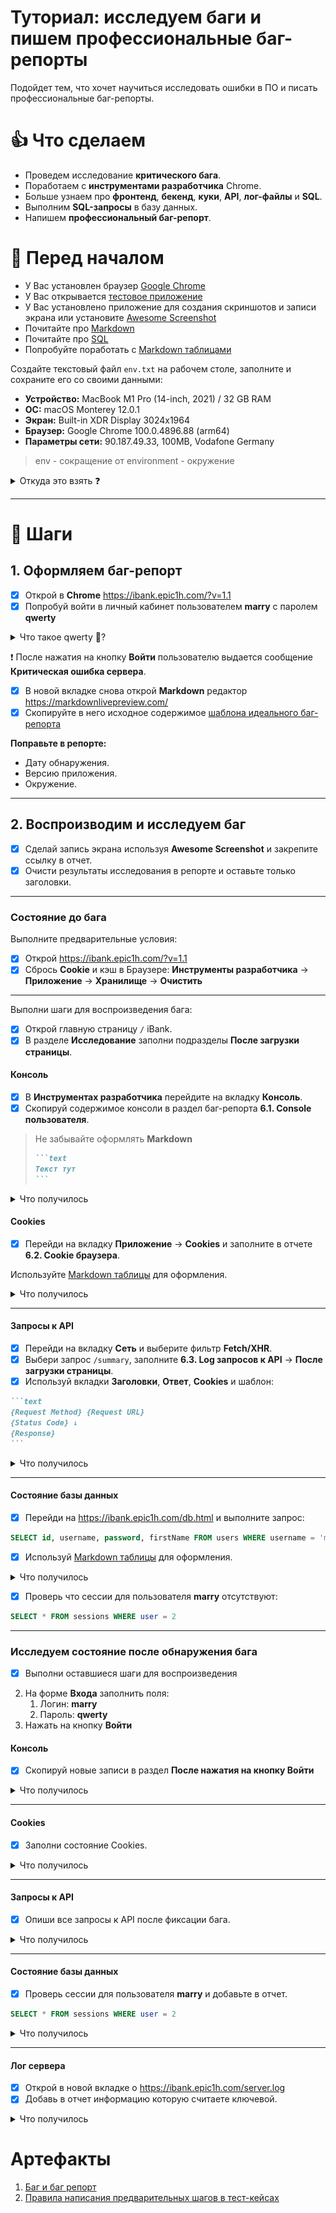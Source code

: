 # Туториал: исследуем баги и пишем профессиональные баг-репорты

Подойдет тем, что хочет научиться исследовать ошибки в ПО и писать профессиональные баг-репорты.

# 👍 Что сделаем

* Проведем исследование **критического бага**.
* Поработаем с **инструментами разработчика** Chrome.
* Больше узнаем про **фронтенд**,  **бекенд**,  **куки**,  **API**,  **лог-файлы** и **SQL**.
* Выполним **SQL-запросы** в базу данных.
* Напишем **профессиональный баг-репорт**.

# 🙋‍️ Перед началом

* У Вас установлен браузер [Google Chrome](https://www.google.com/chrome/)
* У Вас открывается [тестовое приложение](https://ibank.epic1h.com)
* У Вас установлено приложение для создания скриншотов и записи экрана или установите [Awesome Screenshot](https://www.awesomescreenshot.com)
* Почитайте про [Markdown](https://ru.markdown.net.br/nachinaya/)
* Почитайте про [SQL](https://habr.com/ru/post/480838/)
* Попробуйте поработать с [Markdown таблицами](https://www.tablesgenerator.com/markdown_tables)

Создайте текстовый файл `env.txt` на рабочем столе, заполните и сохраните его со своими данными:
* **Устройство:** MacBook M1 Pro (14-inch, 2021) / 32 GB RAM
* **ОС:** macOS Monterey 12.0.1
* **Экран:** Built-in XDR Display 3024x1964
* **Браузер:** Google Chrome 100.0.4896.88 (arm64)
* **Параметры сети:** 90.187.49.33, 100MB, Vodafone Germany

> env - сокращение от environment - окружение

<details>
   <summary>Откуда это взять ❓</summary>

* **Устройство** — посмотрите этикетки на вашем системном блоке или ноутбуке
* **ОС** — посмотрите [видео](https://www.youtube.com/watch?v=VyvSqajg9C4)
* **Экран** — посмотрите короткое [видео](https://www.youtube.com/watch?v=ak53URhvGzI)
* **Браузер** — посмотрите короткое [видео](https://www.youtube.com/watch?v=2l5Ij77DvQk)
* **Параметры сети** — зайдите на сайт https://whatismyipaddress.com/
</details>

***

# 🔢 Шаги

## 1. Оформляем баг-репорт

- [x] Открой в **Chrome** https://ibank.epic1h.com/?v=1.1
- [x] Попробуй войти в личный кабинет пользователем **marry** с паролем **qwerty**

<details>
  <summary>Что такое qwerty 🤢?</summary>

<img src="../img/qwerty.gif" width="465" height="600">

</details>

❗ После нажатия на кнопку **Войти** пользователю выдается сообщение **Критическая ошибка сервера**.

- [x] В новой вкладке снова открой **Markdown** редактор https://markdownlivepreview.com/
- [x] Скопируйте в него исходное содержимое [шаблона идеального баг-репорта](../artefacts/perfect_bug_report.md?plain=1)

**Поправьте в репорте:**
* Дату обнаружения.
* Версию приложения.
* Окружение.

***

## 2. Воспроизводим и исследуем баг

- [x] Сделай запись экрана используя **Awesome Screenshot** и закрепите ссылку в отчет.
- [x] Очисти результаты исследования в репорте и оставьте только заголовки.

***

### Состояние до бага

Выполните предварительные условия:
- [x] Открой https://ibank.epic1h.com/?v=1.1
- [x] Сбрось **Cookie** и кэш в Браузере: **Инструменты разработчика** &rarr; **Приложение** &rarr; **Хранилище** &rarr; **Очистить**

***

Выполни шаги для воспроизведения бага:
- [x] Открой главную страницу `/` iBank.
- [x] В разделе **Исследование** заполни подразделы **После загрузки страницы**.

#### Консоль

- [x] В **Инструментах разработчика** перейдите на вкладку **Консоль**.
- [x] Скопируй содержимое консоли в раздел баг-репорта **6.1. Console пользователя**.

> Не забывайте оформлять **Markdown**
> ~~~Markdown
> ```text
> Текст тут
> ```
> ~~~

<details>
  <summary>Что получилось</summary>

~~~Markdown
```text
фронтенд загружен
запрос на бекенд GET /api/users/summary
ответ сервера: {count: 3}
Uncaught TypeError: final is not a function at XMLHttpRequest.request.onreadystatechange
```
~~~
</details>

#### Cookies

- [x] Перейди на вкладку **Приложение** &rarr; **Cookies** и заполните в отчете **6.2. Cookie браузера**.

Используйте [Markdown таблицы](https://www.tablesgenerator.com/markdown_tables) для оформления.

<details>
  <summary>Что получилось</summary>

~~~Markdown
```markdown
| **name** | **value**           |
|----------|---------------------|
| rnd      | 0.22187308399860428 |
```
~~~
</details>

***

#### Запросы к API

- [x] Перейди на вкладку **Сеть** и выберите фильтр **Fetch/XHR**.
- [x] Выбери запрос `/summary`, заполните **6.3. Log запросов к API** &rarr; **После загрузки страницы**.
- [x] Используй вкладки **Заголовки**, **Ответ**, **Cookies** и шаблон:

~~~Markdown
```text
{Request Method} {Request URL}
{Status Code} ↓ 
{Response}
```
~~~

<details>
  <summary>Что получилось</summary>

~~~Markdown
```text
GET https://qa.ecpic1h.com/api/users/summary
200 ↓ 
{"count": 5}
```
~~~
</details>

***

#### Состояние базы данных

- [x] Перейди на https://ibank.epic1h.com/db.html и выполните запрос:

```sql
SELECT id, username, password, firstName FROM users WHERE username = 'marry'
```

- [x] Используй [Markdown таблицы](https://www.tablesgenerator.com/markdown_tables) для оформления.

<details>
  <summary>Что получилось</summary>

~~~Markdown
Пользователь с логином `marry` присутствует в базе данных.

```markdown
| **id** | **username** | **password** | **firstName** |
|--------|--------------|--------------|---------------|
| 3      | marry        | qwerty       | NULL          |
```
~~~
</details>

- [x] Проверь что сессии для пользователя **marry** отсутствуют:

```sql
SELECT * FROM sessions WHERE user = 2
```

***

### Исследуем состояние после обнаружения бага

- [x] Выполни оставшиеся шаги для воспроизведения

2. На форме **Входа** заполнить поля:
    1. Логин: **marry**
    2. Пароль: **qwerty**
3. Нажать на кнопку **Войти**

#### Консоль

- [x] Скопируй новые записи в раздел **После нажатия на кнопку Войти**

<details>
  <summary>Что получилось</summary>

~~~Markdown
```text
запрос на бекенд POST /api/login {username: 'marry', password: 'qwerty'}
POST https://ibank.epic1h.com/api/login 500 (Internal Server Error)
```
~~~
</details>

***

#### Cookies

- [x] Заполни состояние Cookies.

<details>
  <summary>Что получилось</summary>

Без изменений.
</details>

***

#### Запросы к API

- [x] Опиши все запросы к API после фиксации бага.

<details>
  <summary>Что получилось</summary>

~~~Markdown
### После нажатия на кнопку **Войти**
```
POST /api/login
{"login": "marry", "password": "qwerty"}
500 ↓
Не удалось создать сессию
```
~~~
</details>

***

#### Состояние базы данных

- [x] Проверь сессии для пользователя **marry** и добавьте в отчет.
```sql
SELECT * FROM sessions WHERE user = 2
```

<details>
  <summary>Что получилось</summary>

~~~Markdown
Создана сессия для пользователя `marry`

`SELECT * FROM sessions WHERE user = 2`

| **id**    | **user** | **active** |
|-----------|----------|------------|
| eeSJFLKxt | 3        | 1          |
~~~
</details>

***

#### Лог сервера

- [x] Открой в новой вкладке о https://ibank.epic1h.com/server.log
- [x] Добавь в отчет информацию которую считаете ключевой.

<details>
  <summary>Что получилось</summary>

~~~Markdown
```text
2022-05-01T12:18:46.792Z connected to database
2022-05-01T12:18:46.791Z server has been started
...
2022-05-01T12:18:49.049Z checking password qwerty === qwerty
2022-05-01T12:18:49.049Z finding username marry
2022-05-01T12:18:49.050Z TypeError: Cannot read property 'toUpperCase' of null
```
~~~
</details>

# Артефакты
1. [Баг и баг репорт](https://beqa.pro/blog/баг-и-баг-репорт)
2. [Правила написания предварительных шагов в тест-кейсах](https://habr.com/ru/post/481628/)
